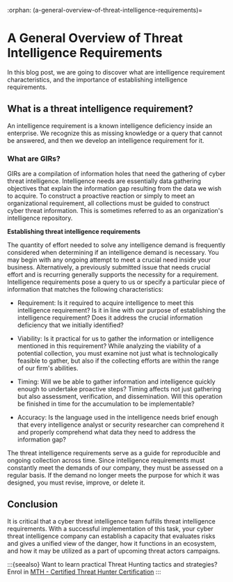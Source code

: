 :orphan:
(a-general-overview-of-threat-intelligence-requirements)=
# A General Overview of Threat Intelligence Requirements
 
In this blog post, we are going to discover what are intelligence requirement characteristics, and the importance of establishing intelligence requirements.

## What is a threat intelligence requirement?

An intelligence requirement is a known intelligence deficiency inside an enterprise. We recognize this as missing knowledge or a query that cannot be answered, and then we develop an intelligence requirement for it.

### What are GIRs?

GIRs are a compilation of information holes that need the gathering of cyber threat intelligence. Intelligence needs are essentially data gathering objectives that explain the information gap resulting from the data we wish to acquire. To construct a proactive reaction or simply to meet an organizational requirement, all collections must be guided to construct cyber threat information. This is sometimes referred to as an organization's intelligence repository.

**Establishing threat intelligence requirements**

The quantity of effort needed to solve any intelligence demand is frequently considered when determining if an intelligence demand is necessary. You may begin with any ongoing attempt to meet a crucial need inside your business. Alternatively, a previously submitted issue that needs crucial effort and is recurring generally supports the necessity for a requirement. Intelligence requirements pose a query to us or specify a particular piece of information that matches the following characteristics:

- Requirement: Is it required to acquire intelligence to meet this intelligence requirement? Is it in line with our purpose of establishing the intelligence requirement? Does it address the crucial information deficiency that we initially identified?

- Viability: Is it practical for us to gather the information or intelligence mentioned in this requirement? While analyzing the viability of a potential collection, you must examine not just what is technologically feasible to gather, but also if the collecting efforts are within the range of our firm's abilities.

- Timing: Will we be able to gather information and intelligence quickly enough to undertake proactive steps? Timing affects not just gathering but also assessment, verification, and dissemination. Will this operation be finished in time for the accumulation to be implementable?

- Accuracy: Is the language used in the intelligence needs brief enough that every intelligence analyst or security researcher can comprehend it and properly comprehend what data they need to address the information gap?

The threat intelligence requirements serve as a guide for reproducible and ongoing collection across time. Since intelligence requirements must constantly meet the demands of our company, they must be assessed on a regular basis. If the demand no longer meets the purpose for which it was designed, you must revise, improve, or delete it.

## Conclusion

It is critical that a cyber threat intelligence team fulfills threat intelligence requirements. With a successful implementation of this task, your cyber threat intelligence company can establish a capacity that evaluates risks and gives a unified view of the danger, how it functions in an ecosystem, and how it may be utilized as a part of upcoming threat actors campaigns.

:::{seealso}
Want to learn practical Threat Hunting tactics and strategies? Enrol in [MTH - Certified Threat Hunter Certification](https://www.mosse-institute.com/certifications/mth-certified-threat-hunter.html)
:::